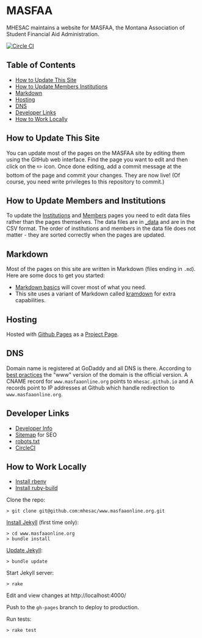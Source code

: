 # MASFAA

MHESAC maintains a website for MASFAA, the Montana Association of Student Financial Aid Administration.

[![Circle CI](https://img.shields.io/circleci/project/mhesac/www.masfaaonline.org.svg)](https://circleci.com/gh/mhesac/www.masfaaonline.org)

## Table of Contents

- [How to Update This Site](#how-to-update-this-site)
- [How to Update Members Institutions](#how-to-update-members-institutions)
- [Markdown](#markdown)
- [Hosting](#hosting)
- [DNS](#dns)
- [Developer Links](#developer-links)
- [How to Work Locally](#how-to-work-locally)

## How to Update This Site

You can update most of the pages on the MASFAA site by editing them using the GitHub web interface. Find the page you want to edit and then click on the :pencil2: icon. Once done editing, add a commit message at the bottom of the page and commit your changes. They are now live! (Of course, you need write privileges to this repository to commit.)

## How to Update Members and Institutions

To update the [Institutions](http://www.masfaaonline.org/institutions/) and [Members](http://www.masfaaonline.org/members/) pages you need to edit data files rather than the pages themselves. The data files are in [_data](_data) and are in the CSV format. The order of institutions and members in the data file does not matter - they are sorted correctly when the pages are updated.

## Markdown

Most of the pages on this site are written in Markdown (files ending in `.md`). Here are some docs to get you started:

- [Markdown basics](https://help.github.com/articles/markdown-basics/) will cover most of what you need.
- This site uses a variant of Markdown called [kramdown](http://kramdown.gettalong.org/quickref.html) for extra capabilities.

## Hosting

Hosted with [Github Pages](https://pages.github.com/) as a [Project Page](https://help.github.com/articles/user-organization-and-project-pages/#project-pages).

## DNS

Domain name is registered at GoDaddy and all DNS is there. According to [best practices](https://help.github.com/articles/about-custom-domains-for-github-pages-sites/) the "www" version of the domain is the official version. A CNAME record for `www.masfaaonline.org` points to `mhesac.github.io` and A records point to IP addresses at Github which handle redirection to `www.masfaaonline.org`.

## Developer Links

- [Developer Info](http://www.masfaaonline.org/info)
- [Sitemap](http://www.masfaaonline.org/sitemap.xml) for SEO
- [robots.txt](http://www.masfaaonline.org/robots.txt)
- [CircleCI](https://circleci.com/gh/mhesac/www.masfaaonline.org)


## How to Work Locally

* [Install rbenv](https://github.com/rbenv/rbenv#installation)
* [Install ruby-build](https://github.com/rbenv/ruby-build#installation)

Clone the repo:
```
> git clone git@github.com:mhesac/www.masfaaonline.org.git
```

[Install Jekyll](https://help.github.com/articles/using-jekyll-with-pages/) (first time only):
```
> cd www.masfaaonline.org
> bundle install
```

[Update Jekyll](https://help.github.com/articles/using-jekyll-with-pages/#keeping-jekyll-up-to-date):
```
> bundle update
```

Start Jekyll server:

```
> rake
```

Edit and view changes at http://localhost:4000/

Push to the `gh-pages` branch to deploy to production.

Run tests:

```
> rake test
```
